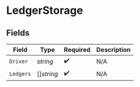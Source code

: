 # LedgerStorage


## Fields

| Field              | Type               | Required           | Description        |
| ------------------ | ------------------ | ------------------ | ------------------ |
| `Driver`           | *string*           | :heavy_check_mark: | N/A                |
| `Ledgers`          | []*string*         | :heavy_check_mark: | N/A                |